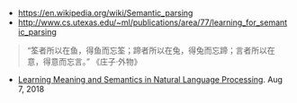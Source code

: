 * https://en.wikipedia.org/wiki/Semantic_parsing
* http://www.cs.utexas.edu/~ml/publications/area/77/learning_for_semantic_parsing
> “筌者所以在鱼，得鱼而忘筌；蹄者所以在兔，得兔而忘蹄；言者所以在意，得意而忘言。” 《庄子·外物》
* [Learning Meaning and Semantics in Natural Language Processing](https://medium.com/huggingface/learning-meaning-in-natural-language-processing-the-semantics-mega-thread-9c0332dfe28e). Aug 7, 2018
